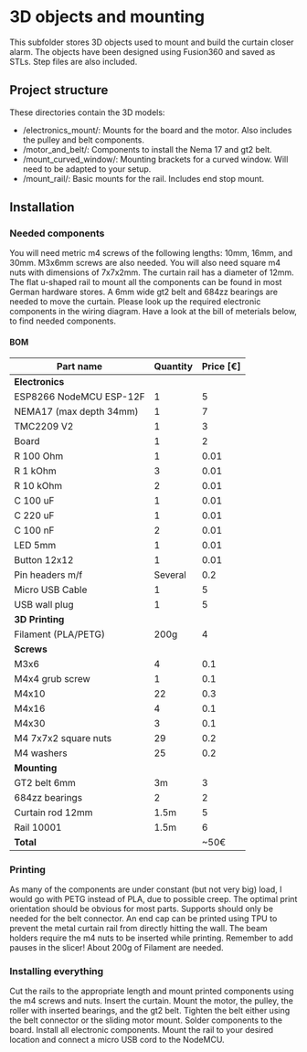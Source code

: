 # 3D objects and mounting

This subfolder stores 3D objects used to mount and build the curtain closer alarm.
The objects have been designed using Fusion360 and saved as STLs. Step files are also included.

## Project structure
These directories contain the 3D models:
* /electronics_mount/: Mounts for the board and the motor. Also includes the pulley and belt components.
* /motor_and_belt/: Components to install the Nema 17 and gt2 belt.
* /mount_curved_window/: Mounting brackets for a curved window. Will need to be adapted to your setup.
* /mount_rail/: Basic mounts for the rail. Includes end stop mount.

## Installation
### Needed components
You will need metric m4 screws of the following lengths: 10mm, 16mm, and 30mm. M3x6mm screws are also needed. You will also need square m4 nuts with dimensions of 7x7x2mm. The curtain rail has a diameter of 12mm. The flat u-shaped rail to mount all the components can be found in most German hardware stores. A 6mm wide gt2 belt and 684zz bearings are needed to move the curtain. Please look up the required electronic components in the wiring diagram. Have a look at the bill of meterials below, to find needed components.  

#### BOM
| Part name               | Quantity | Price [€] |
|-------------------------|----------|-----------|
| **Electronics**         |          |           |
| ESP8266 NodeMCU ESP-12F | 1        | 5         |
| NEMA17 (max depth 34mm) | 1        | 7         |
| TMC2209 V2              | 1        | 3         |
| Board                   | 1        | 2         |
| R 100 Ohm               | 1        | 0.01      |
| R 1 kOhm                | 3        | 0.01      |
| R 10 kOhm               | 2        | 0.01      |
| C 100 uF                | 1        | 0.01      |
| C 220 uF                | 1        | 0.01      |
| C 100 nF                | 2        | 0.01      |
| LED 5mm                 | 1        | 0.01      |
| Button 12x12            | 1        | 0.01      |
| Pin headers m/f         | Several  | 0.2       |
| Micro USB Cable         | 1        | 5         |
| USB wall plug           | 1        | 5         |
| **3D Printing**         |          |           |
| Filament (PLA/PETG)     | 200g     | 4         |
| **Screws**              |          |           |
| M3x6                    | 4        | 0.1       |
| M4x4 grub screw         | 1        | 0.1       |
| M4x10                   | 22       | 0.3       |
| M4x16                   | 4        | 0.1       |
| M4x30                   | 3        | 0.1       |
| M4 7x7x2 square nuts    | 29       | 0.2       |
| M4 washers              | 25       | 0.2       |
| **Mounting**            |          |           |
| GT2 belt 6mm            | 3m       | 3         |
| 684zz bearings          | 2        | 2         |
| Curtain rod 12mm        | 1.5m     | 5         |
| Rail 10001              | 1.5m     | 6         |
| **Total**               |          | ~50€      |

### Printing
As many of the components are under constant (but not very big) load, I would go with PETG instead of PLA, due to possible creep. The optimal print orientation should be obvious for most parts. Supports should only be needed for the belt connector. An end cap can be printed using TPU to prevent the metal curtain rail from directly hitting the wall. The beam holders require the m4 nuts to be inserted while printing. Remember to add pauses in the slicer! About 200g of Filament are needed.

### Installing everything
Cut the rails to the appropriate length and mount printed components using the m4 screws and nuts. Insert the curtain.
Mount the motor, the pulley, the roller with inserted bearings, and the gt2 belt. Tighten the belt either using the belt connector or the sliding motor mount. Solder components to the board. Install all electronic components. Mount the rail to your desired location and connect a micro USB cord to the NodeMCU.
